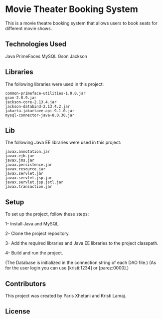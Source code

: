 # Movie Theater Booking System

This is a movie theatre booking system that allows users to book seats for different movie shows.

## Technologies Used

Java
PrimeFaces
MySQL
Gson
Jackson

## Libraries
The following libraries were used in this project:
```
common-primeface-utilities-1.0.0.jar
gson-2.8.9.jar
jackson-core-2.13.4.jar
jackson-databind-2.13.4.2.jar
jakarta.jakartaee-api-9.1.0.jar
mysql-connector-java-8.0.30.jar
```

## Lib
The following Java EE libraries were used in this project:

```
javax.annotation.jar
javax.ejb.jar
javax.jms.jar
javax.persistence.jar
javax.resource.jar
javax.servlet.jar
javax.servlet.jsp.jar
javax.servlet.jsp.jstl.jar
javax.transaction.jar
```

## Setup
To set up the project, follow these steps:

1- Install Java and MySQL.

2- Clone the project repository.

3- Add the required libraries and Java EE libraries to the project classpath.

4- Build and run the project.

(The Database is initialized in the connection string of each DAO file.)
(As for the user login you can use [kristi:1234] or [parez:0000].)
## Contributors
This project was created by Paris Xhetani and Kristi Lamaj.
## License
